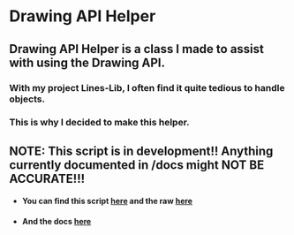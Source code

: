 # Drawing API Helper

## Drawing API Helper is a class I made to assist with using the Drawing API.
### With my project Lines-Lib, I often find it quite tedious to handle objects.
### This is why I decided to make this helper.

## NOTE: This script is in development!! Anything currently documented in /docs might NOT BE ACCURATE!!!

- #### You can find this script [here](script/latest) and the raw [here](https://raw.githubusercontent.com/TechHog8984/Drawing-API-Helper/main/script/latest)
- #### And the docs [here](docs/documentation.md)
